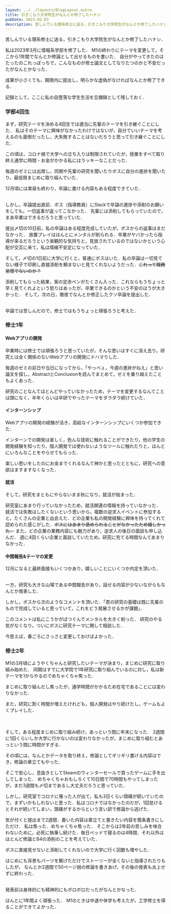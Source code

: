 ```yaml
---
layout: ../../layouts/BlogLayout.astro
title: 引きこもり大学院生がなんとか修了したハナシ
pubDate: 2023-02-03
description: 苦しんでいる理系修士に送る，引きこもり大学院生がなんとか修了したハナシ．
---
```

苦しんでいる理系修士に送る，引きこもり大学院生がなんとか修了したハナシ．

私は2023年3月に情報系学部を修了した．
M1の終わりにテーマを変更して，そこから1年間でなんとか修論として出せるものを書いた．
自分がやってきたのはたったのこれっぽっちで，こんなものが修士論文としてなりたつのかと不安だったがなんとかなった．

成果が小さくても，期限内に提出し，明らかな虚偽がなければなんとか修了できる．

記録として，ここに私の自堕落な学生生活を忘備録として残しておく．

### 学部4回生
まず，研究テーマを決める4回生では適当に先輩のテーマを引き継ぐことにした．
私はそのテーマに興味がなかったわけではないが，自分でいいテーマを考えるのも面倒だったし，大失敗することはないだろうと思って引き継ぐことにした．

この頃は，コロナ禍で大学への立ち入りは制限されていたが，授業をすべて取り終え通学に時間・お金がかかる私にはラッキーなことだった．

毎週のゼミには出席し，同期や先輩の研究を聞いたりボスに自分の進捗を聞いたり，最低限まじめに取り組んでいた．

12月頃には実装も終わり，卒論に書ける内容もある程度できていた．

<br />
しかし，卒論提出直前．ボス（指導教員）にSlackで卒論の進捗や添削のお願いをしても，一切返事が返ってこなかった．
先輩には添削してもらっていたので，まあ卒業はできるだろうと思っていた．

提出〆切の10日前，私の卒論はある程度完成していたが，ボスからの返事はまだなかった．
放置プレイはほんとにメンタルが削られる．卒業がヤバかったら指導が来るだろうという楽観的な気持ちと，見放されているのではないかという心配が交互に来て，私は情緒不安定になっていた．

そして，〆切の1日前に大学に行くと，普通にボスはいた．私の卒論は一切見てない様子で印刷し直接添削を頼まないと見てくれないようだった．~~これって職務怠慢でないのか？~~

添削してもらった結果，案の定赤ペンがたくさん入った．これならもうちょっと早く見てくれよという怒りはあったが，卒業できるのかという不安のほうが大きかった．
そして，次の日，徹夜でなんとか修正したクソ卒論を提出した．

<br />
卒論では苦しんだので，修士ではもうちょっと頑張ろうと考えた．

### 修士1年

#### Webアプリの開発
卒業時には修士では頑張ろうと思っていたが，そんな思いはすぐに消え去り，研究とは全く関係のないWebアプリの開発にドハマりした．

毎週のゼミの前日や当日になってから，「やっべぇ，今週の進捗がねえ」と思い論文を探し，AbstractとConclusionを読んでまとめて，ゼミを乗り越えたこともよくあった．

研究のことなんてほとんどやっていなかったため，テーマを変更するなんてことは頭になく，半年くらいは卒研でやったテーマをダラダラ続けていた．

#### インターンシップ
Webアプリの開発の経験が活き，高給なインターンシップにいくつか参加できた．

インターンでの開発は楽しく，色んな技術に触れることができたり，他の学生の開発経験を知ったり，個人開発では使わないようなツールに触れたりと，ほんとにいろんなことをやらせてもらった．

楽しい思いをしたのにお金までくれるなんて神かと思ったとともに，研究への意欲はますますなくなった．

#### 就活
そして，研究をまともにやらないまま秋になり，就活が始まった．

研究室にあまり行っていなかったため，就活関連の情報を持っていなかった．
就活では失敗はしたくないという思いから，複数の逆求人イベントに参加すると，たくさんの企業と出会えた．どの企業も私の開発経験に興味を持ってくれて認められた感じがした．~~ボスにはあまり褒められることがなかったため嬉しかった．~~
また，どの企業の業務内容にも魅力があり，逆求人の後日の面談も申し込んだ．
週に4回くらい企業と面談していたため，研究に充てる時間なんてあまりなかった．

#### 中間報告&テーマの変更
12月になると最終面接もいくつかあり，嬉しいことにいくつか内定を頂いた．

<br />
一方，研究も大きな山場である中間報告があり，話せる内容が少ないながらもなんとか発表した．

しかし，ボスから次のようなコメントを頂いた．「君の研究の基礎は既に先輩のもので完成していると思っていて，これをどう発展させるかが課題」．

このコメントは私にこうかがばつぐんでメンタルを大きく削った．
研究のやる気がなくなり，ついにボスに研究テーマに関して相談した．

今思えば，春ごろにさっさと変更しておけばよかった．

### 修士2年
M1の3月頃にようやくちゃんと研究したいテーマが決まり，まじめに研究に取り組み始めた．
同期はすでに大学院で1年研究に取り組んでいるのに対し，私は新テーマを1からやるのでめちゃくちゃ焦った．

まじめに取り組んだし焦ったが，通学時間がかかるため在宅であることには変わりなかった．

また，研究に割く時間が増えたけれども，個人開発はやり続けたし，ゲームもよくプレイした．

<br /><br />
そして，ある程度まじめに取り組み続け，あっという間に年末になった．
2週間に1回くらいしか大学に行かないのは変わりなかったが，まじめに取り組むとあっという間に時間がすぎる．

その頃には，なんとかデータを取り終え，修論としてギリギリ書ける内容はでき，修論の章立てもやった．

そこで安心し，息抜きとしてSteamのウィンターセールで買ったゲームに手を出してしまった．
めちゃくちゃおもしろくて10日間で70時間もやってしまったが，まだ3週間も〆切まであるし大丈夫だろうと思っていた．

しかし，研究室でコロナに罹った人が出て，私も3日くらい頭痛が続いていたので，まずいかもしれないと思った．私はコロナではなかったのだが，1回怠けるとそれが続いてしまい，頭痛がするからという言い訳で修論から逃げた．

気が付くと提出まで2週間．書いた内容は章立てと書きたい内容を箇条書きにしただけ．
私は焦った．めちゃくちゃ焦った．
そこからは2年前の苦しみを味合わないために，必死に執筆し続けた．毎日ベッドで寝るのは4時間．それ以外はほとんど修論とB4の添削のことを考えていた．

ボスに直接見せないと添削してくれないので大学に行く回数も増やした．

はじめにも背景もパーツを繋げただけでストーリーが全くないと指導されたりもしたが，
なんとか2週間で50ページ弱の修論を書きあげ，その後の発表も炎上せずに終わった．

<br />
発表前は身体的にも精神的にもボロボロだったがなんとかなった．

ほんとに1年間よく頑張った．
M1のときは中退や休学も考えたが，工学修士を得ることができてよかった．
